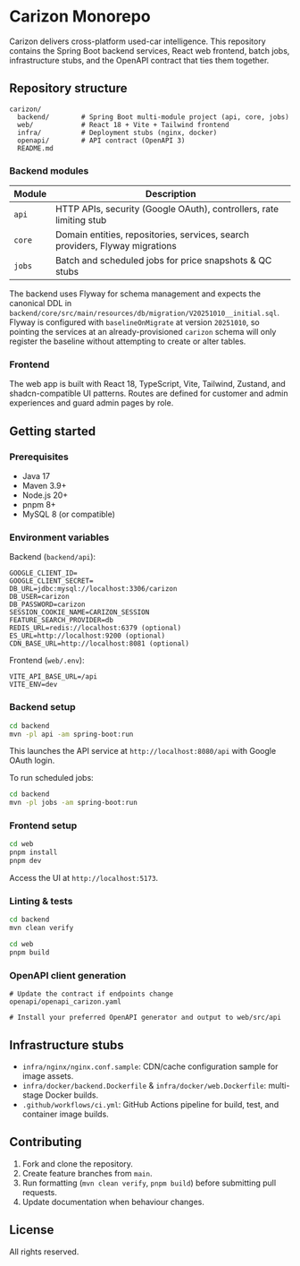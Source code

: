 # Carizon Monorepo

Carizon delivers cross-platform used-car intelligence. This repository contains the Spring Boot
backend services, React web frontend, batch jobs, infrastructure stubs, and the OpenAPI contract
that ties them together.

## Repository structure

```
carizon/
  backend/        # Spring Boot multi-module project (api, core, jobs)
  web/            # React 18 + Vite + Tailwind frontend
  infra/          # Deployment stubs (nginx, docker)
  openapi/        # API contract (OpenAPI 3)
  README.md
```

### Backend modules

| Module | Description |
| ------ | ----------- |
| `api`  | HTTP APIs, security (Google OAuth), controllers, rate limiting stub |
| `core` | Domain entities, repositories, services, search providers, Flyway migrations |
| `jobs` | Batch and scheduled jobs for price snapshots & QC stubs |

The backend uses Flyway for schema management and expects the canonical DDL in
`backend/core/src/main/resources/db/migration/V20251010__initial.sql`. Flyway is
configured with `baselineOnMigrate` at version `20251010`, so pointing the
services at an already-provisioned `carizon` schema will only register the
baseline without attempting to create or alter tables.

### Frontend

The web app is built with React 18, TypeScript, Vite, Tailwind, Zustand, and shadcn-compatible UI
patterns. Routes are defined for customer and admin experiences and guard admin pages by role.

## Getting started

### Prerequisites

- Java 17
- Maven 3.9+
- Node.js 20+
- pnpm 8+
- MySQL 8 (or compatible)

### Environment variables

Backend (`backend/api`):

```
GOOGLE_CLIENT_ID=
GOOGLE_CLIENT_SECRET=
DB_URL=jdbc:mysql://localhost:3306/carizon
DB_USER=carizon
DB_PASSWORD=carizon
SESSION_COOKIE_NAME=CARIZON_SESSION
FEATURE_SEARCH_PROVIDER=db
REDIS_URL=redis://localhost:6379 (optional)
ES_URL=http://localhost:9200 (optional)
CDN_BASE_URL=http://localhost:8081 (optional)
```

Frontend (`web/.env`):

```
VITE_API_BASE_URL=/api
VITE_ENV=dev
```

### Backend setup

```bash
cd backend
mvn -pl api -am spring-boot:run
```

This launches the API service at `http://localhost:8080/api` with Google OAuth login.

To run scheduled jobs:

```bash
cd backend
mvn -pl jobs -am spring-boot:run
```

### Frontend setup

```bash
cd web
pnpm install
pnpm dev
```

Access the UI at `http://localhost:5173`.

### Linting & tests

```bash
cd backend
mvn clean verify

cd web
pnpm build
```

### OpenAPI client generation

```
# Update the contract if endpoints change
openapi/openapi_carizon.yaml

# Install your preferred OpenAPI generator and output to web/src/api
```

## Infrastructure stubs

- `infra/nginx/nginx.conf.sample`: CDN/cache configuration sample for image assets.
- `infra/docker/backend.Dockerfile` & `infra/docker/web.Dockerfile`: multi-stage Docker builds.
- `.github/workflows/ci.yml`: GitHub Actions pipeline for build, test, and container image builds.

## Contributing

1. Fork and clone the repository.
2. Create feature branches from `main`.
3. Run formatting (`mvn clean verify`, `pnpm build`) before submitting pull requests.
4. Update documentation when behaviour changes.

## License

All rights reserved.
